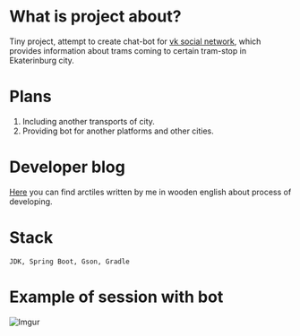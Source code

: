 # What is project about?

Tiny project, attempt to create chat-bot for [vk social network](vk.com), which provides information about trams coming to certain tram-stop in Ekaterinburg city.

# Plans

1. Including another transports of city.
2. Providing bot for another platforms and other cities.

# Developer blog

[Here](https://oybek.github.io/project_ekbt/java/vkapi/2018/03/21/ekb-transport-bot-architecture.html) you can find arctiles written by me in wooden english about process of developing.

# Stack

```
JDK, Spring Boot, Gson, Gradle
```

# Example of session with bot

![Imgur](https://i.imgur.com/ONb5f7y.gif)
